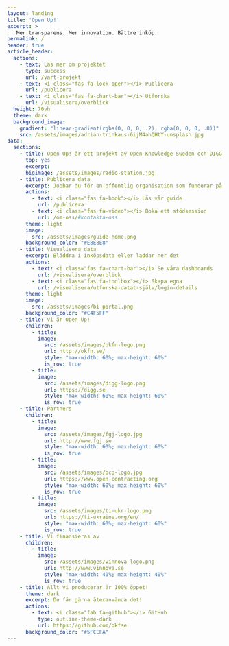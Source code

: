 ```yaml
---
layout: landing
title: 'Open Up!'
excerpt: >
   Mer transparens. Mer innovation. Bättre inköp.
permalink: /
header: true
article_header:
  actions:
    - text: Läs mer om projektet
      type: success
      url: /vart-projekt
    - text: <i class="fas fa-lock-open"></i> Publicera
      url: /publicera
    - text: <i class="fas fa-chart-bar"></i> Utforska
      url: /visualisera/overblick
  height: 70vh
  theme: dark
  background_image:
    gradient: "linear-gradient(rgba(0, 0, 0, .2), rgba(0, 0, 0, .8))"
    src: /assets/images/adrian-trinkaus-6ijM4ahQHtY-unsplash.jpg
data:
  sections:
    - title: Open Up! är ett projekt av Open Knowledge Sweden och DIGG som hjälper offentliga institutioner att publicera mer öppna data kring sina inköp och andra aktörer att återanvända dem.
      top: yes
      excerpt:
      bigimage: /assets/images/radio-station.jpg
    - title: Publicera data
      excerpt: Jobbar du för en offentlig organisation som funderar på att öppna sina inköpsdata? <br>Här hittar du alla svar!
      actions:
        - text: <i class="fas fa-book"></i> Läs vår guide
          url: /publicera
        - text: <i class="fas fa-video"></i> Boka ett stödsession
          url: /om-oss/#kontakta-oss
      theme: light
      image:
        src: /assets/images/guide-home.png
      background_color: "#E8E8E8"
    - title: Visualisera data
      excerpt: Bläddra i inköpsdata eller laddar ner det
      actions:
        - text: <i class="fas fa-chart-bar"></i> Se våra dashboards
          url: /visualisera/overblick
        - text: <i class="fas fa-toolbox"></i> Skapa egna
          url: /visualisera/utforska-datat-själv/login-details
      theme: light
      image:
        src: /assets/images/bi-portal.png
      background_color: "#C4F5FF"
    - title: Vi är Open Up!
      children:
        - title:
          image:
            src: /assets/images/okfn-logo.png
            url: http://okfn.se/
            style: "max-width: 60%; max-height: 60%"
            is_row: true
        - title:
          image:
            src: /assets/images/digg-logo.png
            url: https://digg.se
            style: "max-width: 60%; max-height: 60%"
            is_row: true
    - title: Partners
      children:
        - title:
          image:
            src: /assets/images/fgj-logo.jpg
            url: http://www.fgj.se
            style: "max-width: 60%; max-height: 60%"
            is_row: true
        - title:
          image:
            src: /assets/images/ocp-logo.jpg
            url: https://www.open-contracting.org
            style: "max-width: 60%; max-height: 60%"
            is_row: true
        - title:
          image:
            src: /assets/images/ti-ukr-logo.png
            url: https://ti-ukraine.org/en/
            style: "max-width: 60%; max-height: 60%"
            is_row: true
    - title: Vi finansieras av
      children:
        - title:
          image:
            src: /assets/images/vinnova-logo.png
            url: http://www.vinnova.se
            style: "max-width: 40%; max-height: 40%"
            is_row: true
    - title: Allt vi producerar är 100% öppet!
      theme: dark
      excerpt: Du får gärna återanvända det!
      actions:
        - text: <i class="fab fa-github"></i> GitHub
          type: outline-theme-dark
          url: https://github.com/okfse
      background_color: "#5FCEFA"
---
```

